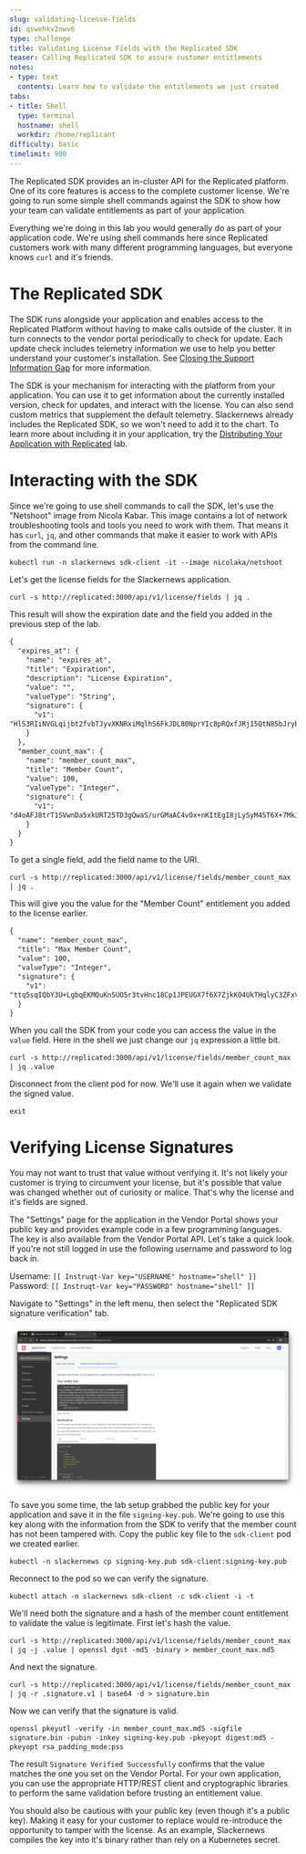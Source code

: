 ```yaml
---
slug: validating-license-fields
id: qswehkv2nwv6
type: challenge
title: Validating License Fields with the Replicated SDK
teaser: Calling Replicated SDK to assure customer entitlements
notes:
- type: text
  contents: Learn how to validate the entitlements we just created
tabs:
- title: Shell
  type: terminal
  hostname: shell
  workdir: /home/replicant
difficulty: basic
timelimit: 900
---
```


The Replicated SDK provides an in-cluster API for the Replicated platform. One
of its core features is access to the complete customer license. We're going
to run some simple shell commands against the SDK to show how your team can
validate entitlements as part of your application.

Everything we're doing in this lab you would generally do as part of your
application code. We're using shell commands here since Replicated customers
work with many different programming languages, but everyone knows `curl` and
it's friends.

The Replicated SDK
==================

The SDK runs alongside your application and enables access to the Replicated
Platform without having to make calls outside of the cluster. It in turn
connects to the vendor portal periodically to check for update. Each update
check includes telemetry information we use to help you better understand your
customer's installation. See [Closing the Support Information Gap](https://play.instruqt.com/replicated/tracks/closing-infromation-gap) for more information.

The SDK is your mechanism for interacting with the platform from your
application. You can use it to get information about the currently installed
version, check for updates, and interact with the license. You can also send
custom metrics that supplement the default telemetry. Slackernews already
includes the Replicated SDK, so we won't need to add it to the chart. To learn
more about including it in your application, try the [Distributing Your
Application with
Replicated](https://play.instruqt.com/replicated/tracks/distributing-with-replicated)
lab.

Interacting with the SDK
========================

Since we're going to use shell commands to call the SDK, let's use the "Netshoot"
image from Nicola Kabar. This image contains a lot of network troubleshooting
tools and tools you need to work with them. That means it has `curl`, `jq`, and
other commands that make it easier to work with APIs from the command line.

```
kubectl run -n slackernews sdk-client -it --image nicolaka/netshoot
```

Let's get the license fields for the Slackernews application.

```
curl -s http://replicated:3000/api/v1/license/fields | jq .
```

This result will show the expiration date and the field you added in the
previous step of the lab.

```
{
  "expires_at": {
    "name": "expires_at",
    "title": "Expiration",
    "description": "License Expiration",
    "value": "",
    "valueType": "String",
    "signature": {
      "v1": "HlS3RIiNVGLqijbt2fvbTJyvXKNRxiMqlhS6FkJDL80NprYIc8pRQxfJRj15QtN85bJrybcqgJQfeG3mto29+EFzdic/mGhqiEp8NbMGQDMAM1UrSR7OY/9g38ljogUAUx0I9KOpdDVeXSJEAyw5GxHFrjtXYjb+5Zc4Ed4WxijmfQsUbBHQ4qWqV84x0BYAzoQ2VRiIjt7B5tWDJ2h3j8zExE98qt5RrxcaGe7Ori/6dFVUYVCUg2InCYN5oR5CiJMTgmFdgmAje368JJHVny/jxsqEd+od9rvhgF0r8ksqlR9FpzdYB4L2eA4jQd4qeJK+v7DoDNKmQCd+hJbKDA=="
    }
  },
  "member_count_max": {
    "name": "member_count_max",
    "title": "Member Count",
    "value": 100,
    "valueType": "Integer",
    "signature": {
      "v1": "d4oAFJ8trT1SVwnDa5xkURT25TD3gQwaS/urGMaAC4vOx+nKItEgI8jLySyM4ST6X+7MkJ4r4Sb9qpL9+JzeSkZA+pNGqZonebg7MaLHme3sAmw7v4+TPn+MO53fdEnVPhsZj33m6EUQvhORhxOQlVqwjVjlTbHBWidmnUaQkUr7RXLPhVL6RQJxwde6yaObifxY0Ux2BL6nbxTIwMh/yBchx8GR+gHyi6MdEBbT80P3AxzOAVPflpK2y2eX84b8wST9zHel4dL+FTPftXdqVbJB/99TIFmeiKONCi7JMq+6rGiXqgOgPg0h5YVgiS1UlLML47IrBT74Rq+EGnAE6g=="
    }
  }
}
```

To get a single field, add the field name to the URI.

```
curl -s http://replicated:3000/api/v1/license/fields/member_count_max | jq .
```

This will give you the value for the "Member Count" entitlement you added to
the license earlier.

```
{
  "name": "member_count_max",
  "title": "Max Member Count",
  "value": 100,
  "valueType": "Integer",
  "signature": {
    "v1": "ttq5sqIQbY3U+LgbqEKMQuKn5UO5r3tvHnc18Cp1JPEUGX7f6X7ZjkKO4UkTHqlyC3ZFxVc0e6FVDH02+Qw4b9biPShFIPz0wzoWdGzzuNGWVfGUIQKXYR3WXLapKaaOeeJLM6c/Z90MzW9cwxBrUVbyAzaBagBPoegL0/PpKhM2NUKpDYeDHPRHnFgANXDE+5IoB3EG4lSBivkWnioAmWZIbVcHHZTZbE9Bwdh6Tmo/J3NUFcSBUjaS23vk5y8pVQ9otefxt5DVUvZb3r6RST/xzAOLKvk0tZExRb2X/CzdmiFJct3g9sJXPMzQe/RBPUUQFtbJa+K1aHKgyK4AmA=="
  }
}
```

When you call the SDK from your code you can access the value in the `value`
field. Here in the shell we just change our `jq` expression a little bit.

```
curl -s http://replicated:3000/api/v1/license/fields/member_count_max | jq .value
```

Disconnect from the client pod for now. We'll use it again when we validate the
signed value.

```
exit
```

Verifying License Signatures
============================

You may not want to trust that value without verifying it. It's not likely your
customer is trying to circumvent your license, but it's possible that value was
changed whether out of curiosity or malice. That's why the license and it's
fields are signed.

The "Settings" page for the application in the Vendor Portal shows your public
key and provides example code in a few programming languages. The key is also
available from the Vendor Portal API. Let's take a quick look. If you're not
still logged in use the following username and password to log back in.

Username: `[[ Instruqt-Var key="USERNAME" hostname="shell" ]]`<br/>
Password: `[[ Instruqt-Var key="PASSWORD" hostname="shell" ]]`

Navigate to "Settings" in the left menu, then select the "Replicated SDK
signature verification" tab.

![Replicated SDK Signature Verification Instructions on the Vendor Portal](../assets/signature-verification-info.png)

To save you some time, the lab setup grabbed the public key for your
application and save it in the file `signing-key.pub`. We're going to use this
key along with the information from the SDK to verify that the member count has
not been tampered with. Copy the public key file to the `sdk-client` pod we
created earlier.

```
kubectl -n slackernews cp signing-key.pub sdk-client:signing-key.pub
```

Reconnect to the pod so we can verify the signature.

```
kubectl attach -n slackernews sdk-client -c sdk-client -i -t
```

We'll need both the signature and a hash of the member count entitlement to
validate the value is legitimate. First let's hash the value.

```
curl -s http://replicated:3000/api/v1/license/fields/member_count_max | jq -j .value | openssl dgst -md5 -binary > member_count_max.md5
```

And next the signature.

```
curl -s http://replicated:3000/api/v1/license/fields/member_count_max | jq -r .signature.v1 | base64 -d > signature.bin
```

Now we can verify that the signature is valid.

```
openssl pkeyutl -verify -in member_count_max.md5 -sigfile signature.bin -pubin -inkey signing-key.pub -pkeyopt digest:md5 -pkeyopt rsa_padding_mode:pss
```

The result `Signature Verified Successfully` confirms that the value matches
the one you set on the Vendor Portal. For your own application, you can use the
appropriate HTTP/REST client and cryptographic libraries to perform the same
validation before trusting an entitlement value.

You should also be cautious with your public key (even though it's a public
key). Making it easy for your customer to replace would re-introduce the
opportunity to tamper with the license. As an example, Slackernews compiles the
key into it's binary rather than rely on a Kubernetes secret.
